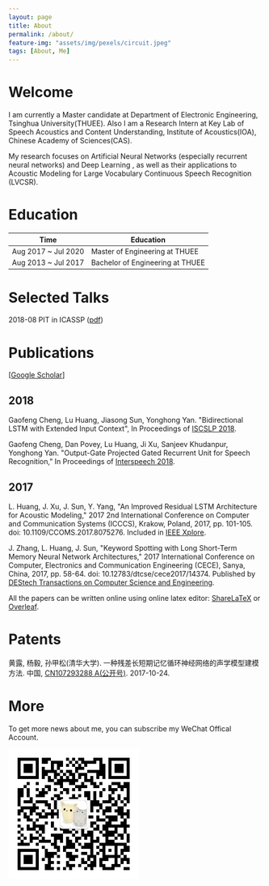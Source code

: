 ```yaml
---
layout: page
title: About
permalink: /about/
feature-img: "assets/img/pexels/circuit.jpeg"
tags: [About, Me]
---
```


# Welcome

I am currently a Master candidate at Department of Electronic Engineering, Tsinghua University(THUEE). Also I am a Research Intern at Key Lab of Speech Acoustics and Content Understanding, Institute of Acoustics(IOA), Chinese Academy of Sciences(CAS).

My research focuses on Artificial Neural Networks (especially recurrent neural networks) and Deep Learning , as well as their applications to Acoustic Modeling for Large Vocabulary Continuous Speech Recognition (LVCSR).

# Education

|Time|Education|
|----|----|
|Aug 2017 ~ Jul 2020 | Master of Engineering at THUEE|
|Aug 2013 ~ Jul 2017 | Bachelor of Engineering at THUEE|

# Selected Talks

2018-08 PIT in ICASSP ([pdf](https://github.com/hlthu/hlthu.github.io/blob/master/public/downloads/pit-huanglu-201808.pdf))

# Publications

[[Google Scholar](https://scholar.google.com/citations?user=OjYWJ3sAAAAJ&hl=en)]

## 2018

Gaofeng Cheng, Lu Huang, Jiasong Sun, Yonghong Yan. "Bidirectional LSTM with Extended Input Context", In Proceedings of [ISCSLP 2018](http://iscslp2018.org/).

Gaofeng Cheng, Dan Povey, Lu Huang, Ji Xu, Sanjeev Khudanpur, Yonghong Yan. "Output-Gate Projected Gated Recurrent Unit for Speech Recognition," In Proceedings of [Interspeech 2018](https://www.isca-speech.org/archive/Interspeech_2018/pdfs/1403.pdf).

## 2017

L. Huang, J. Xu, J. Sun, Y. Yang,  "An Improved Residual LSTM Architecture for Acoustic Modeling," 2017 2nd International Conference on Computer and Communication Systems (ICCCS), Krakow, Poland, 2017, pp. 101-105. doi: 10.1109/CCOMS.2017.8075276. Included in [IEEE Xplore](http://ieeexplore.ieee.org/document/8075276/).

J. Zhang, L. Huang, J. Sun,  "Keyword Spotting with Long Short-Term Memory Neural Network Architectures," 2017 International Conference on Computer, Electronics and Communication Engineering (CECE), Sanya, China, 2017, pp. 58-64. doi: 10.12783/dtcse/cece2017/14374. Published by [DEStech Transactions on Computer Science and Engineering](http://dpi-proceedings.com/index.php/dtcse/article/view/14374).

All the papers can be written online using online latex editor: [ShareLaTeX](https://www.sharelatex.com?r=c8d61497&rm=d&rs=b) or [Overleaf](https://www.overleaf.com/signup?ref=84156d2cd419).

# Patents

黄露, 杨毅, 孙甲松(清华大学). 一种残差长短期记忆循环神经网络的声学模型建模方法. 中国, [CN107293288 A(公开号)](https://www.google.com/patents/CN107293288A?cl=zh). 2017-10-24.

# More

To get more news about me, you can subscribe my WeChat Offical Account.

![wechat](/assets/img/huanglu_thu.jpg)
